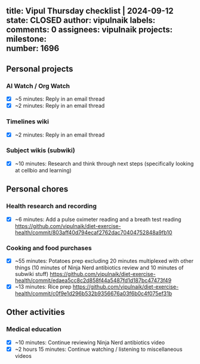 title:	Vipul Thursday checklist | 2024-09-12
state:	CLOSED
author:	vipulnaik
labels:	
comments:	0
assignees:	vipulnaik
projects:	
milestone:	
number:	1696
--
## Personal projects

### AI Watch / Org Watch

- [x] ~5 minutes: Reply in an email thread
- [x] ~2 minutes: Reply in an email thread

### Timelines wiki

- [x] ~2 minutes: Reply in an email thread

### Subject wikis (subwiki)

- [x] ~10 minutes: Research and think through next steps (specifically looking at cellbio and learning)

## Personal chores

### Health research and recording

- [x] ~6 minutes: Add a pulse oximeter reading and a breath test reading https://github.com/vipulnaik/diet-exercise-health/commit/803aff40d794ecaf2762dac70404752848a9fb10
### Cooking and food purchases

- [x] ~55 minutes: Potatoes prep excluding 20 minutes multiplexed with other things (10 minutes of Ninja Nerd antibiotics review and 10 minutes of subwiki stuff) https://github.com/vipulnaik/diet-exercise-health/commit/edaea5cc8c2d858f44a5487fd1d187bc47473f49
- [x] ~13 minutes: Rice prep https://github.com/vipulnaik/diet-exercise-health/commit/c0f9e1d296b532b9356676a03f6b0c4f075ef31b

## Other activities

### Medical education

- [x] ~10 minutes: Continue reviewing Ninja Nerd antibiotics video
- [x] ~2 hours 15 minutes: Continue watching / listening to miscellaneous videos

